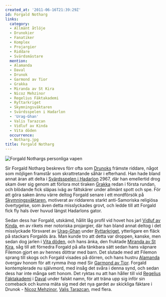 ```yaml
---
created_at: '2011-06-16T21:39:29Z'
id: Forgald Notharg
links:
  category:
  - Allmänt åtlöje
  - Drunokier
  - Fanatiker
  - Komplex
  - Projargier
  - Riddare
  - Svärdsmästare
  mention:
  - Alamanda
  - Daval
  - Drunok
  - Garmond av Tior
  - Grakka
  - Miranda av St Kira
  - Nicoz Mehzinor
  - Regelius Fäktakademi
  - Ryttarkriget
  - Skymningsväktaren
  - Svärdsspelen i Hadarlon
  - 'Urag-Ghan'
  - Valis Tarazcan
  - Vidluf av Kinda
  - Vita döden
  occurrence:
  - Notharg.jpg
title: Forgald Notharg
---
```


![Forgald Nothargs personliga vapen]

Sir Forgald Notharg beskrevs förr ofta som [Drunoks] främste riddare, något som möjligen framstår
som skrattretande såhär i efterhand. Han hade bland annat äran att delta i [Svärdsspelen i Hadarlon]
2967, där han emellertid drog skam över sig genom att förlora mot tiraken [Grakka] redan i första
rundan, och blödande fick släpas iväg av fältskärer under allmänt spott och spe. För att göra saken
ännu värre deltog Forgald senare i ett mordförsök på [Skymningsväktaren], motiverat av riddarens
starkt anti-Samoriska religiösa övertygelse, som även detta misslyckades grovt, och ledde till att
Forgald fick fly hals över huvud längst Hadarlons gator.

Sedan dess har Forgald, utskämd, hållit låg profil vid hovet hos jarl [Vidluf av Kinda], en av
rikets mer notoriska projargier, där han bland annat deltog i det misslyckade försvaret av
[Urag-Ghan] under [Ryttarkriget], ytterligare en fläck på stackars Forgalds ära. Man kunde tro att
detta var droppen, kanske, men sedan dog jarlen i [Vita döden], och hans änka, den fruktade [Miranda
av St Kira], såg till att förnedra Forgald på alla tänkbara sätt sedan hans väpnare Filemon gjort en
av hennes döttrar med barn. Det slutade med att Filemon sprang till skogs och Forgald visades på
dörren, och hans hustru [Alamanda] övergav honom för att rymma ihop med Sir [Garmond av Tior].
Forgald kontemplerade nu självmord, med insåg det svåra i denna synd, och sedan dess har inte många
sett honom. Det ryktas nu att han håller till vid [Regelius Fäktakademi] i [Daval] under falskt
namn, för att träna upp sig inför sin comeback och kunna mäta sig med det nya gardet av skickliga
fäktare i Drunok - [Nicoz Mehzinor], [Valis Tarazcan], med flera.

  [Forgald Nothargs personliga vapen]: Notharg.jpg "Forgald Nothargs personliga vapen"
  [Drunoks]: Drunok
  [Svärdsspelen i Hadarlon]: Svärdsspelen_i_Hadarlon
  [Grakka]: Grakka
  [Skymningsväktaren]: Skymningsväktaren
  [Vidluf av Kinda]: Vidluf_av_Kinda
  [Urag-Ghan]: Urag-Ghan
  [Ryttarkriget]: Ryttarkriget
  [Vita döden]: Vita_döden
  [Miranda av St Kira]: Miranda_av_St_Kira
  [Alamanda]: Alamanda
  [Garmond av Tior]: Garmond_av_Tior
  [Regelius Fäktakademi]: Regelius_Fäktakademi
  [Daval]: Daval
  [Nicoz Mehzinor]: Nicoz_Mehzinor
  [Valis Tarazcan]: Valis_Tarazcan